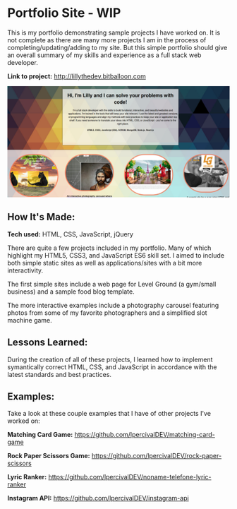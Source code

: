 


# Portfolio Site - WIP
This is my portfolio demonstrating sample projects I have worked on. It is not complete as there are many more projects I am in the process of completing/updating/adding to my site. But this simple portfolio should give an overall summary of my skills and experience as a full stack web developer.

**Link to project:** http://lillythedev.bitballoon.com

![Portfolio Site Preview](https://github.com/lpercivalDEV/Portfolio-Site/blob/master/portfolio-site-preview.png)

## How It's Made:

**Tech used:** HTML, CSS, JavaScript, jQuery

There are quite a few projects included in my portfolio. Many of which highlight my HTML5, CSS3, and JavaScript ES6 skill set. I aimed to include both simple static sites as well as applications/sites with a bit more interactivity.

The first simple sites include a web page for Level Ground (a gym/small business) and a sample food blog template.

The more interactive examples include a photography carousel featuring photos from some of my favorite photographers and a simplified slot machine game.


## Lessons Learned:

During the creation of all of these projects, I learned how to implement symantically correct HTML, CSS, and JavaScript in accordance with the latest standards and best practices.

## Examples:
Take a look at these couple examples that I have of other projects I've worked on:

**Matching Card Game:**  https://github.com/lpercivalDEV/matching-card-game

**Rock Paper Scissors Game:** https://github.com/lpercivalDEV/rock-paper-scissors

**Lyric Ranker:** https://github.com/lpercivalDEV/noname-telefone-lyric-ranker

**Instagram API:** https://github.com/lpercivalDEV/instagram-api
